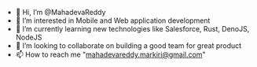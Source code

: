 - 👋 Hi, I’m @MahadevaReddy
- 👀 I’m interested in Mobile and Web application development
- 🌱 I’m currently learning new technologies like Salesforce, Rust, DenoJS, NodeJS
- 💞️ I’m looking to collaborate on building a good team for great product
- 📫 How to reach me "mahadevareddy.markiri@gmail.com"

<!---
MahadevaReddy/MahadevaReddy is a ✨ special ✨ repository because its `README.md` (this file) appears on your GitHub profile.
You can click the Preview link to take a look at your changes.
--->
